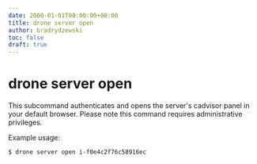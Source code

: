 ```yaml
---
date: 2000-01-01T00:00:00+00:00
title: drone server open
author: bradrydzewski
toc: false
draft: true
---
```


# drone server open

This subcommand authenticates and opens the server's cadvisor panel in your default browser. Please note this command requires administrative privileges.

Example usage:

```
$ drone server open i-f0e4c2f76c58916ec
```